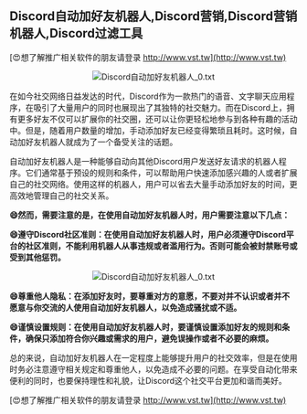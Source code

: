 ## **Discord自动加好友机器人,Discord营销,Discord营销机器人,Discord过滤工具**

[😍想了解推广相关软件的朋友请登录 http://www.vst.tw](http://www.vst.tw)

 <center><img src="https://vst.tw/MP4/tuiguang/png/3.png" alt="Discord自动加好友机器人_0.txt"></center>

在如今社交网络日益发达的时代，Discord作为一款热门的语音、文字聊天应用程序，在吸引了大量用户的同时也展现出了其独特的社交魅力。而在Discord上，拥有更多好友不仅可以扩展你的社交圈，还可以让你更轻松地参与到各种有趣的活动中。但是，随着用户数量的增加，手动添加好友已经变得繁琐且耗时。这时候，自动加好友机器人就成为了一个备受关注的话题。

自动加好友机器人是一种能够自动向其他Discord用户发送好友请求的机器人程序。它们通常基于预设的规则和条件，可以帮助用户快速添加感兴趣的人或者扩展自己的社交网络。使用这样的机器人，用户可以省去大量手动添加好友的时间，更高效地管理自己的社交关系。

**😄然而，需要注意的是，在使用自动加好友机器人时，用户需要注意以下几点：**

**😄遵守Discord社区准则：在使用自动加好友机器人时，用户必须遵守Discord平台的社区准则，不能利用机器人从事违规或者滥用行为。否则可能会被封禁账号或受到其他惩罚。**

 <center><img src="https://vst.tw/MP4/tuiguang/png/3.png" alt="Discord自动加好友机器人_0.txt"></center>

**😄尊重他人隐私：在添加好友时，要尊重对方的意愿，不要对并不认识或者并不愿意与你交流的人使用自动加好友机器人，以免造成骚扰或不适。**

**😄谨慎设置规则：在使用自动加好友机器人时，要谨慎设置添加好友的规则和条件，确保只添加符合你兴趣或需求的用户，避免误操作或者不必要的麻烦。**

总的来说，自动加好友机器人在一定程度上能够提升用户的社交效率，但是在使用时务必注意遵守相关规定和尊重他人，以免造成不必要的问题。在享受自动化带来便利的同时，也要保持理性和礼貌，让Discord这个社交平台更加和谐而美好。

[😍想了解推广相关软件的朋友请登录 http://www.vst.tw](http://www.vst.tw)



